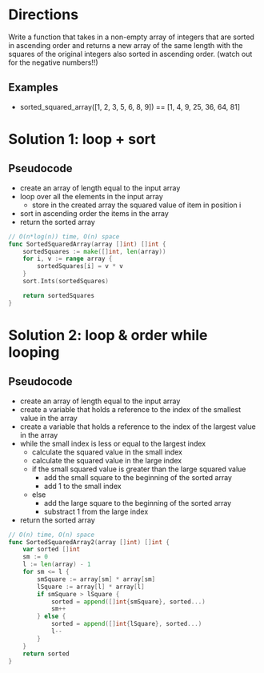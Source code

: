 # Directions

Write a function that takes in a non-empty array of integers that are sorted in
ascending order and returns a new array of the same length with the squares of
the original integers also sorted in ascending order. (watch out for the
negative numbers!!)

## Examples

- sorted_squared_array([1, 2, 3, 5, 6, 8, 9]) == [1, 4, 9, 25, 36, 64, 81]

# Solution 1: loop + sort

## Pseudocode

- create an array of length equal to the input array
- loop over all the elements in the input array
  - store in the created array the squared value of item in position i
- sort in ascending order the items in the array
- return the sorted array

```go
// O(n*log(n)) time, O(n) space
func SortedSquaredArray(array []int) []int {
	sortedSquares := make([]int, len(array))
	for i, v := range array {
		sortedSquares[i] = v * v
	}
	sort.Ints(sortedSquares)

	return sortedSquares
}
```

# Solution 2: loop & order while looping

## Pseudocode

- create an array of length equal to the input array
- create a variable that holds a reference to the index of the smallest value in
  the array
- create a variable that holds a reference to the index of the largest value in
  the array
- while the small index is less or equal to the largest index
  - calculate the squared value in the small index
  - calculate the squared value in the large index
  - if the small squared value is greater than the large squared value
    - add the small square to the beginning of the sorted array
    - add 1 to the small index
  - else
    - add the large square to the beginning of the sorted array
    - substract 1 from the large index
- return the sorted array

```go
// O(n) time, O(n) space
func SortedSquaredArray2(array []int) []int {
	var sorted []int
	sm := 0
	l := len(array) - 1
	for sm <= l {
		smSquare := array[sm] * array[sm]
		lSquare := array[l] * array[l]
		if smSquare > lSquare {
			sorted = append([]int{smSquare}, sorted...)
			sm++
		} else {
			sorted = append([]int{lSquare}, sorted...)
			l--
		}
	}
	return sorted
}
```
